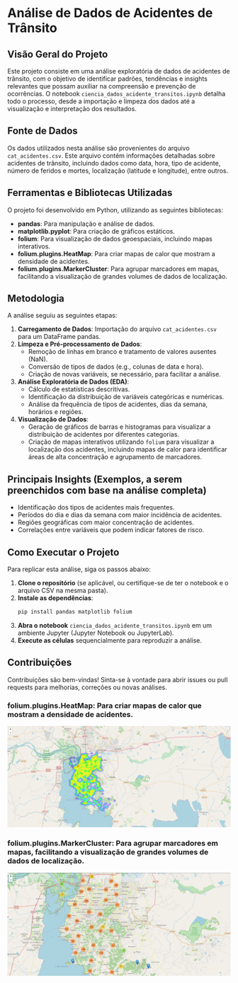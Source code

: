 # Análise de Dados de Acidentes de Trânsito

## Visão Geral do Projeto

Este projeto consiste em uma análise exploratória de dados de acidentes de trânsito, com o objetivo de identificar padrões, tendências e insights relevantes que possam auxiliar na compreensão e prevenção de ocorrências. O notebook `ciencia_dados_acidente_transitos.ipynb` detalha todo o processo, desde a importação e limpeza dos dados até a visualização e interpretação dos resultados.

## Fonte de Dados

Os dados utilizados nesta análise são provenientes do arquivo `cat_acidentes.csv`. Este arquivo contém informações detalhadas sobre acidentes de trânsito, incluindo dados como data, hora, tipo de acidente, número de feridos e mortes, localização (latitude e longitude), entre outros.

## Ferramentas e Bibliotecas Utilizadas

O projeto foi desenvolvido em Python, utilizando as seguintes bibliotecas:

-   **pandas**: Para manipulação e análise de dados.
-   **matplotlib.pyplot**: Para criação de gráficos estáticos.
-   **folium**: Para visualização de dados geoespaciais, incluindo mapas interativos.
-   **folium.plugins.HeatMap**: Para criar mapas de calor que mostram a densidade de acidentes.
-   **folium.plugins.MarkerCluster**: Para agrupar marcadores em mapas, facilitando a visualização de grandes volumes de dados de localização.

## Metodologia

A análise seguiu as seguintes etapas:

1.  **Carregamento de Dados**: Importação do arquivo `cat_acidentes.csv` para um DataFrame pandas.
2.  **Limpeza e Pré-processamento de Dados**: 
    -   Remoção de linhas em branco e tratamento de valores ausentes (NaN).
    -   Conversão de tipos de dados (e.g., colunas de data e hora).
    -   Criação de novas variáveis, se necessário, para facilitar a análise.
3.  **Análise Exploratória de Dados (EDA)**:
    -   Cálculo de estatísticas descritivas.
    -   Identificação da distribuição de variáveis categóricas e numéricas.
    -   Análise da frequência de tipos de acidentes, dias da semana, horários e regiões.
4.  **Visualização de Dados**:
    -   Geração de gráficos de barras e histogramas para visualizar a distribuição de acidentes por diferentes categorias.
    -   Criação de mapas interativos utilizando `folium` para visualizar a localização dos acidentes, incluindo mapas de calor para identificar áreas de alta concentração e agrupamento de marcadores.

## Principais Insights (Exemplos, a serem preenchidos com base na análise completa)

-   Identificação dos tipos de acidentes mais frequentes.
-   Períodos do dia e dias da semana com maior incidência de acidentes.
-   Regiões geográficas com maior concentração de acidentes.
-   Correlações entre variáveis que podem indicar fatores de risco.

## Como Executar o Projeto

Para replicar esta análise, siga os passos abaixo:

1.  **Clone o repositório** (se aplicável, ou certifique-se de ter o notebook e o arquivo CSV na mesma pasta).
2.  **Instale as dependências**:
    ```bash
    pip install pandas matplotlib folium
    ```
3.  **Abra o notebook** `ciencia_dados_acidente_transitos.ipynb` em um ambiente Jupyter (Jupyter Notebook ou JupyterLab).
4.  **Execute as células** sequencialmente para reproduzir a análise.

## Contribuições

Contribuições são bem-vindas! Sinta-se à vontade para abrir issues ou pull requests para melhorias, correções ou novas análises.


### folium.plugins.HeatMap: Para criar mapas de calor que mostram a densidade de acidentes.
![Logo do Projeto](img/mapa.png)

### folium.plugins.MarkerCluster: Para agrupar marcadores em mapas, facilitando a visualização de grandes volumes de dados de localização.
![Logo do Projeto](img/mapa2.png)